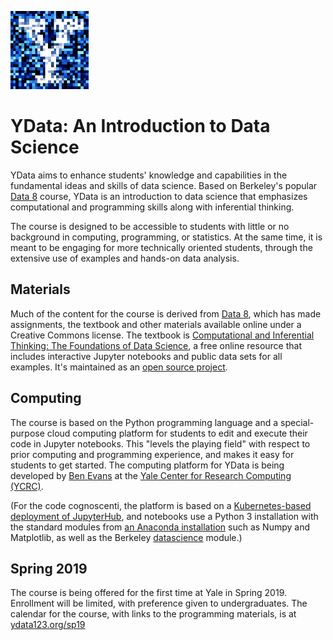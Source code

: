 <link rel="stylesheet" href="theme/css/main.css" />
<link rel="shortcut icon" type="image/x-icon" href="favicon.ico">

![noisy Y](./noiseY-150.png)


YData: An Introduction to Data Science 
====

YData aims to enhance students' knowledge and capabilities in the fundamental ideas and skills of data science.
Based on Berkeley's popular [Data 8](http://data8.org) course, YData is an introduction to data science that emphasizes
computational and programming skills along with inferential thinking.

The course is designed to be accessible to students with little or no
background in computing, programming, or statistics. At the same time, 
it is meant to be engaging for more technically oriented students, through the extensive
use of examples and hands-on data analysis.  


Materials
---

Much of the content for the course is derived from [Data 8](http://data8.org),
which has made assignments, the textbook and other materials available online under a Creative Commons license.
The textbook is [Computational and Inferential Thinking: The Foundations of Data
Science](http://inferentialthinking.com), a free online resource that
includes interactive Jupyter notebooks and public data sets for all examples.
It's maintained as an [open source
project](https://github.com/data-8/textbook).


Computing
---

The course is based on the Python programming language and a
special-purpose cloud computing platform for students to edit and
execute their code in Jupyter notebooks. This "levels the playing field" with respect to
prior computing and programming experience, and makes it easy for
students to get started. The computing platform for YData is being
developed by [Ben
Evans](https://research.computing.yale.edu/about/staff/benjamin-evans)
at the [Yale Center for Research Computing
(YCRC)](https://research.computing.yale.edu/).

(For the code cognoscenti, the platform is based on a
[Kubernetes-based deployment of
JupyterHub](https://zero-to-jupyterhub.readthedocs.io/en/latest/), and
notebooks use a Python 3 installation with the standard modules from
[an Anaconda installation](https://www.continuum.io/downloads) such as
Numpy and Matplotlib, as well as the Berkeley
[datascience](https://pypi.python.org/pypi/datascience/) module.)

Spring 2019
---

The course is being offered for the first time at Yale in Spring 2019. Enrollment will be limited, with preference given to undergraduates.
The calendar for the course, with links to the programming materials, is at [ydata123.org/sp19](http://ydata123.org/sp19)

